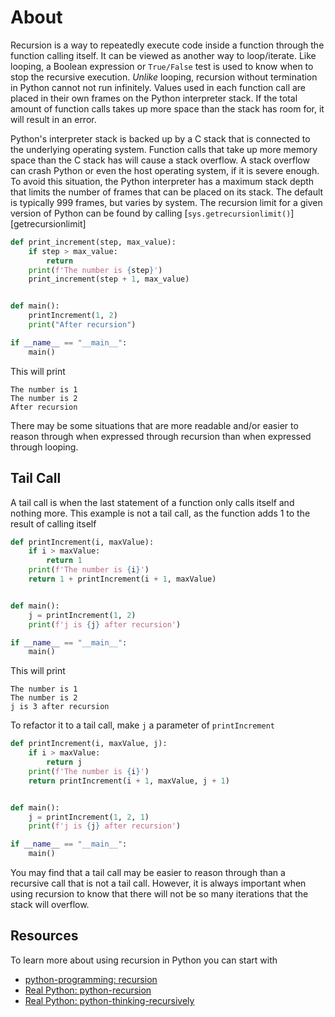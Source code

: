 # About

Recursion is a way to repeatedly execute code inside a function through the function calling itself.
It can be viewed as another way to loop/iterate. 
Like looping, a Boolean expression or `True/False` test is used to know when to stop the recursive execution.
_Unlike_ looping, recursion without termination in Python cannot not run infinitely.
Values used in each function call are placed in their own frames on the Python interpreter stack.
If the total amount of function calls takes up more space than the stack has room for, it will result in an error.

Python's interpreter stack is backed up by a C stack that is connected to the underlying operating system.
Function calls that take up more memory space than the C stack has will cause a stack overflow.
A stack overflow can crash Python or even the host operating system, if it is severe enough.
To avoid this situation, the Python interpreter has a maximum stack depth that limits the number of frames that can be placed on its stack.
The default is typically 999 frames, but varies by system.
The recursion limit for a given version of Python can be found by calling [`sys.getrecursionlimit()`][getrecursionlimit]

```python
def print_increment(step, max_value):
    if step > max_value:
        return
    print(f'The number is {step}')
    print_increment(step + 1, max_value)


def main():
    printIncrement(1, 2)
    print("After recursion")

if __name__ == "__main__":
    main()

```

This will print

```
The number is 1
The number is 2
After recursion
```

There may be some situations that are more readable and/or easier to reason through when expressed through recursion than when expressed through looping.


## Tail Call

A tail call is when the last statement of a function only calls itself and nothing more.
This example is not a tail call, as the function adds 1 to the result of calling itself

```python
def printIncrement(i, maxValue):
    if i > maxValue:
        return 1
    print(f'The number is {i}')
    return 1 + printIncrement(i + 1, maxValue)


def main():
    j = printIncrement(1, 2)
    print(f'j is {j} after recursion')

if __name__ == "__main__":
    main()

```

This will print

```
The number is 1
The number is 2
j is 3 after recursion
```

To refactor it to a tail call, make `j` a parameter of `printIncrement`

```python
def printIncrement(i, maxValue, j):
    if i > maxValue:
        return j
    print(f'The number is {i}')
    return printIncrement(i + 1, maxValue, j + 1)


def main():
    j = printIncrement(1, 2, 1)
    print(f'j is {j} after recursion')

if __name__ == "__main__":
    main()

```

You may find that a tail call may be easier to reason through than a recursive call that is not a tail call.
However, it is always important when using recursion to know that there will not be so many iterations that the stack will overflow.

## Resources

To learn more about using recursion in Python you can start with 
- [python-programming: recursion][python-programming: recursion]
- [Real Python: python-recursion][Real Python: python-recursion]
- [Real Python: python-thinking-recursively][Real Python: python-thinking-recursively]

[python-programming: recursion]: https://www.programiz.com/python-programming/recursion
[Real Python: python-recursion]: https://realpython.com/python-recursion/
[Real Python: python-thinking-recursively]: https://realpython.com/python-thinking-recursively/
